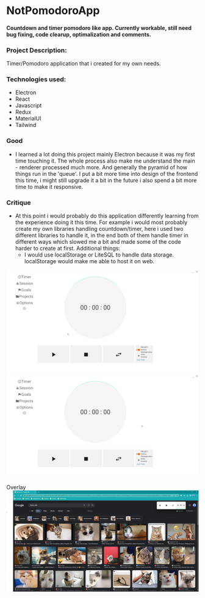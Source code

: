 # NotPomodoroApp
#### Countdown and timer pomodoro like app. Currently workable, still need bug fixing, code clearup, optimalization and comments. 

### Project Description:
   Timer/Pomodoro application that i created for my own needs.
 

### Technologies used: 
   * Electron
   * React
   * Javascript
   * Redux
   * MaterialUI
   * Tailwind


   ### Good
   - 
     I learned a lot doing this project mainly Electron because it was my first time touching it. The whole process also make me understand the main - renderer processed much more. And generally the pyramid of how things run in the 'queue'. I put a bit more time into design of the frontend this time, i might still upgrade it a bit in the future i also spend a bit more time to make it responsive. 
     

   ### Critique
   -
      At this point i would probably do this application differently learning from the experience doing it this time. For example i would most probably create my own libraries handling countdown/timer, here i used two different libraries to handle it, in the end both of them handle timer in different ways which slowed me a bit and made some of the code harder to create at first. Additional things:
        - I would use localStorage or LiteSQL to handle data storage. localStorage would make me able to host it on web. 
        
      

![](https://github.com/marcin554/NotPomodoroApp/blob/dev/Timer.gif)
![](https://github.com/marcin554/NotPomodoroApp/blob/dev/Options.gif)

Overlay
![](https://github.com/marcin554/NotPomodoroApp/blob/dev/Overlay.png)